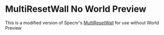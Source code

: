 # MultiResetWall No World Preview

This is a modified version of Specnr's [MultiResetWall](https://github.com/Specnr/MultiResetWall) for use without World Preview
